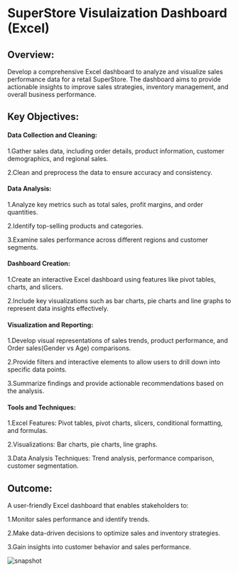 # SuperStore Visulaization Dashboard (Excel)

## Overview:

Develop a comprehensive Excel dashboard to analyze and visualize sales performance data for a retail SuperStore. The dashboard aims to provide actionable insights to improve sales strategies, inventory management, and overall business performance.

## Key Objectives:

#### Data Collection and Cleaning:

1.Gather sales data, including order details, product information, customer demographics, and regional sales.

2.Clean and preprocess the data to ensure accuracy and consistency.

#### Data Analysis:

1.Analyze key metrics such as total sales, profit margins, and order quantities.

2.Identify top-selling products and categories.

3.Examine sales performance across different regions and customer segments.

#### Dashboard Creation:

1.Create an interactive Excel dashboard using features like pivot tables, charts, and slicers.

2.Include key visualizations such as bar charts, pie charts and  line graphs to represent data insights effectively.

#### Visualization and Reporting:

1.Develop visual representations of sales trends, product performance, and Order sales(Gender vs Age) comparisons.

2.Provide filters and interactive elements to allow users to drill down into specific data points.

3.Summarize findings and provide actionable recommendations based on the analysis.

#### Tools and Techniques:

1.Excel Features: Pivot tables, pivot charts, slicers, conditional formatting, and formulas.

2.Visualizations: Bar charts, pie charts, line graphs.

3.Data Analysis Techniques: Trend analysis, performance comparison, customer segmentation.

## Outcome:

A user-friendly Excel dashboard that enables stakeholders to:

1.Monitor sales performance and identify trends.

2.Make data-driven decisions to optimize sales and inventory strategies.

3.Gain insights into customer behavior and  sales performance.

![snapshot](https://github.com/Shuby999/SuperStore-Visulaization-Dashbord-Excel-/tree/main/SnapShot)